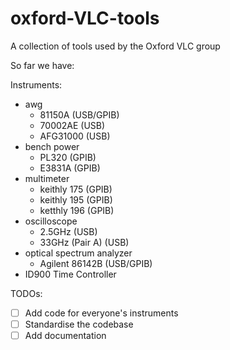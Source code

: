# oxford-VLC-tools
A collection of tools used by the Oxford VLC group


So far we have:

Instruments:
- awg
  - 81150A (USB/GPIB)
  - 70002AE (USB)
  - AFG31000 (USB)  
- bench power
  - PL320 (GPIB)
  - E3831A (GPIB)
- multimeter
  - keithly 175 (GPIB)
  - keithly 195 (GPIB)
  - ketthly 196 (GPIB)
- oscilloscope
  - 2.5GHz (USB)
  - 33GHz (Pair A) (USB)
- optical spectrum analyzer
  - Agilent 86142B (USB/GPIB)
- ID900 Time Controller

TODOs:
- [ ] Add code for everyone's instruments
- [ ] Standardise the codebase
- [ ] Add documentation

